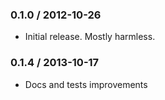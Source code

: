 ### 0.1.0 / 2012-10-26

* Initial release. Mostly harmless.

### 0.1.4 / 2013-10-17

* Docs and tests improvements
